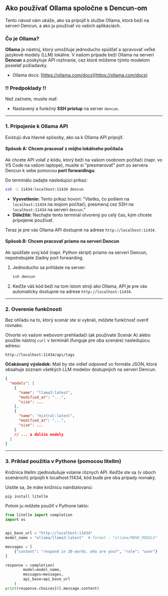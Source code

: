 ## Ako používať Ollama spoločne s Dencun-om

Tento návod vám ukáže, ako sa pripojiť k službe Ollama, ktorá beží na serveri Dencun, a ako ju používať vo vašich aplikáciách.

### Čo je Ollama?

**Ollama** je nástroj, ktorý umožňuje jednoducho spúšťať a spravovať veľké jazykové modely (LLM) lokálne. V našom prípade beží Ollama na serveri **Dencun** a poskytuje API rozhranie, cez ktoré môžeme týmto modelom posielať požiadavky.

- Ollama docs: [https://ollama.com/docs](https://ollama.com/docs)

### ‼️ Predpoklady ‼️

Než začnete, musíte mať:
* Nastavený a funkčný **SSH prístup** na server `dencun`.

---

### 1. Pripojenie k Ollama API

Existujú dva hlavné spôsoby, ako sa k Ollama API pripojiť. 

#### Spôsob A: Chcem pracovať z môjho **lokálneho počítača**

Ak chcete API volať z kódu, ktorý beží na vašom osobnom počítači (napr. vo VS Code na vašom laptope), musíte si "presmerovať" port zo servera Dencun k sebe pomocou **port forwardingu**. 

Do terminálu zadajte nasledujúci príkaz:

```bash
ssh -L 11434:localhost:11434 dencun
```
* **Vysvetlenie:** Tento príkaz hovorí: "Všetko, čo pošlem na `localhost:11434` na *mojom* počítači, presmeruj cez SSH na `localhost:11434` na serveri `dencun`."
* **Dôležité:** Nechajte tento terminál otvorený po celý čas, kým chcete pripojenie používať.

Teraz je pre vás Ollama API dostupné na adrese `http://localhost:11434`.

#### Spôsob B: Chcem pracovať **priamo na serveri Dencun**

Ak spúšťate svoj kód (napr. Python skript) priamo na serveri Dencun, nepotrebujete žiadny port forwarding.

1.  Jednoducho sa prihláste na server:
    ```bash
    ssh dencun
    ```
2.  Keďže váš kód beží na tom istom stroji ako Ollama, API je pre vás automaticky dostupné na adrese `http://localhost:11434`.

---

### 2. Overenie funkčnosti

Bez ohľadu na to, ktorý scenár ste si vybrali, môžete funkčnosť overiť rovnako.

Otvorte vo vašom webovom prehliadači (ak používate Scenár A) alebo použite nástroj `curl` v termináli (funguje pre oba scenáre) nasledujúcu adresu:

`http://localhost:11434/api/tags`

**Očakávaný výsledok:** Mali by ste vidieť odpoveď vo formáte JSON, ktorá obsahuje zoznam všetkých LLM modelov dostupných na serveri Dencun.

```json
{
  "models": [
    {
      "name": "llama3:latest",
      "modified_at": "...",
      "size": ...
    },
    {
      "name": "mistral:latest",
      "modified_at": "...",
      "size": ...
    }
    // ... a ďalšie modely
  ]
}
```

---

### 3. Príklad použitia v Pythone (pomocou litellm)
Knižnica litellm zjednodušuje volanie rôznych API. Keďže ste sa (v oboch scenároch) pripojili k localhost:11434, kód bude pre oba prípady rovnaký.

Uistite sa, že máte knižnicu nainštalovanú:

```bash
pip install litellm
```
Potom ju môžete použiť v Pythone takto:

```python
from litellm import completion
import os


api_base_url = "http://localhost:11434"
model_name = "ollama/llama3:latest"  # format : "ollama/MENO_MODELU"

messages = [
    {"content": "respond in 20 words. who are you?", "role": "user"}
]

response = completion(
        model=model_name, 
        messages=messages, 
        api_base=api_base_url
    )
print(response.choices[0].message.content)
```